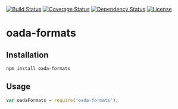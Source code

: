 [![Build Status](https://travis-ci.org/OADA/oada-formats.svg?branch=master)](https://travis-ci.org/OADA/oada-formats)
[![Coverage Status](https://coveralls.io/repos/OADA/oada-formats/badge.svg?branch=master)](https://coveralls.io/r/OADA/oada-formats?branch=master)
[![Dependency Status](https://david-dm.org/oada/oada-formats.svg)](https://david-dm.org/oada/oada-formats)
[![License](http://img.shields.io/:license-Apache%202.0-green.svg)](http://www.apache.org/licenses/LICENSE-2.0.html)

# oada-formats #

## Installation ##
```shell
npm install oada-formats
```

## Usage ##
```javascript
var oadaFormats = require('oada-formats');
```
